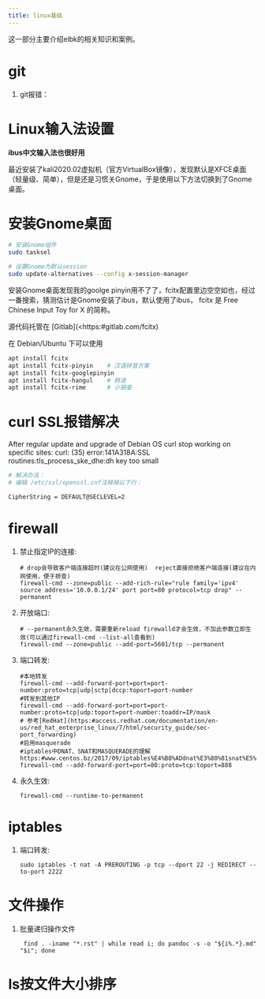 ```yaml
---
title: linux基础
---
```


这一部分主要介绍elbk的相关知识和案例。

# git
1. git报错：

# Linux输入法设置

**ibus中文输入法也很好用**

最近安装了kali2020.02虚拟机（官方VirtualBox镜像），发现默认是XFCE桌面（轻量级、简单），但是还是习惯关Gnome，于是使用以下方法切换到了Gnome桌面。

# 安装Gnome桌面

``` bash
# 安装Gnome组件
sudo tasksel

# 设置Gnome为默认session
sudo update-alternatives --config x-session-manager
```

安装Gnome桌面发现我的goolge pinyin用不了了，fcitx配置里边空空如也，经过一番搜索，猜测估计是Gnome安装了ibus，默认使用了ibus，
fcitx 是 Free Chinese Input Toy for X 的简称。

源代码托管在 [Gitlab](<https:#gitlab.com/fcitx)

在 Debian/Ubuntu 下可以使用

``` bash
apt install fcitx
apt install fcitx-pinyin    # 汉语拼音方案
apt install fcitx-googlepinyin
apt install fcitx-hangul    # 韩语
apt install fcitx-rime      # 小狼毫
```

# curl SSL报错解决


After regular update and upgrade of Debian OS curl stop working on specific sites: curl: (35) error:141A318A:SSL routines:tls_process_ske_dhe:dh key too small

``` bash
# 解决办法：
# 编辑 /etc/ssl/openssl.cnf注释掉以下行：

CipherString = DEFAULT@SECLEVEL=2
```

# firewall

1.  禁止指定IP的连接:

        # drop会导致客户端连接超时(建议在公网使用)  reject直接拒绝客户端连接(建议在内网使用，便于排查)
        firewall-cmd --zone=public --add-rich-rule="rule family='ipv4' source address='10.0.0.1/24' port port=80 protocol=tcp drop" --permanent

2.  开放端口:

        # --permanent永久生效，需要重新reload firewalld才会生效，不加此参数立即生效(可以通过firewall-cmd --list-all查看到)
        firewall-cmd --zone=public --add-port=5601/tcp --permanent

3.  端口转发:

        #本地转发 
        firewall-cmd --add-forward-port=port=port-number:proto=tcp|udp|sctp|dccp:toport=port-number
        #转发到其他IP
        firewall-cmd --add-forward-port=port=port-number:proto=tcp|udp:toport=port-number:toaddr=IP/mask
        # 参考[RedHat](https:#access.redhat.com/documentation/en-us/red_hat_enterprise_linux/7/html/security_guide/sec-port_forwarding) 
        #启用masquerade
        #iptables中DNAT、SNAT和MASQUERADE的理解https:#www.centos.bz/2017/09/iptables%E4%B8%ADdnat%E3%80%81snat%E5%92%8Cmasquerade%E7%9A%84%E7%90%86%E8%A7%A3
        firewall-cmd --add-forward-port=port=80:proto=tcp:toport=888


4.  永久生效:

        firewall-cmd --runtime-to-permanent

# iptables

1.  端口转发:

        sudo iptables -t nat -A PREROUTING -p tcp --dport 22 -j REDIRECT --to-port 2222

# 文件操作

1. 批量递归操作文件

        find . -iname "*.rst" | while read i; do pandoc -s -o "${i%.*}.md" "$i"; done

# ls按文件大小排序